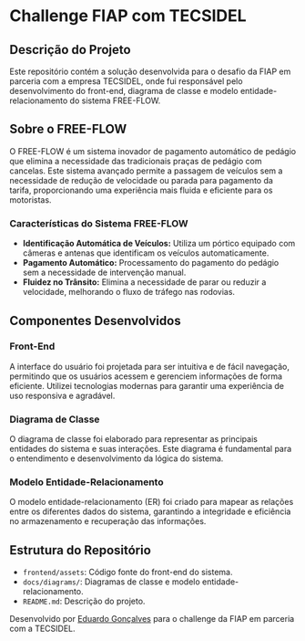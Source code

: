 # Challenge FIAP com TECSIDEL

## Descrição do Projeto

Este repositório contém a solução desenvolvida para o desafio da FIAP em parceria com a empresa TECSIDEL, onde fui responsável pelo desenvolvimento do front-end, diagrama de classe e modelo entidade-relacionamento do sistema FREE-FLOW.

## Sobre o FREE-FLOW

O FREE-FLOW é um sistema inovador de pagamento automático de pedágio que elimina a necessidade das tradicionais praças de pedágio com cancelas. Este sistema avançado permite a passagem de veículos sem a necessidade de redução de velocidade ou parada para pagamento da tarifa, proporcionando uma experiência mais fluida e eficiente para os motoristas.

### Características do Sistema FREE-FLOW

- **Identificação Automática de Veículos:** Utiliza um pórtico equipado com câmeras e antenas que identificam os veículos automaticamente.
- **Pagamento Automático:** Processamento do pagamento do pedágio sem a necessidade de intervenção manual.
- **Fluidez no Trânsito:** Elimina a necessidade de parar ou reduzir a velocidade, melhorando o fluxo de tráfego nas rodovias.

## Componentes Desenvolvidos

### Front-End

A interface do usuário foi projetada para ser intuitiva e de fácil navegação, permitindo que os usuários acessem e gerenciem informações de forma eficiente. Utilizei tecnologias modernas para garantir uma experiência de uso responsiva e agradável.

### Diagrama de Classe

O diagrama de classe foi elaborado para representar as principais entidades do sistema e suas interações. Este diagrama é fundamental para o entendimento e desenvolvimento da lógica do sistema.

### Modelo Entidade-Relacionamento

O modelo entidade-relacionamento (ER) foi criado para mapear as relações entre os diferentes dados do sistema, garantindo a integridade e eficiência no armazenamento e recuperação das informações.

## Estrutura do Repositório

- `frontend/assets`: Código fonte do front-end do sistema.
- `docs/diagrams/`: Diagramas de classe e modelo entidade-relacionamento.
- `README.md`: Descrição do projeto.

Desenvolvido por [Eduardo Gonçalves](https://github.com/edunetviper) para o challenge da FIAP em parceria com a TECSIDEL.
